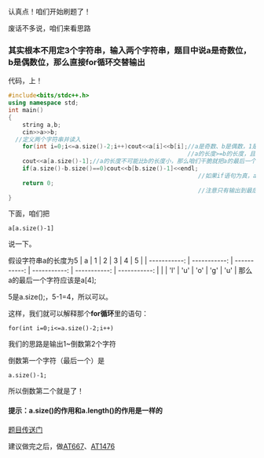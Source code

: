 认真点！咱们开始刷题了！

废话不多说，咱们来看思路

### 其实根本不用定3个字符串，输入两个字符串，题目中说a是奇数位，b是偶数位，那么直接for循环交替输出

代码，上！

```cpp
#include<bits/stdc++.h>
using namespace std;
int main()
{
    string a,b;
    cin>>a>>b;
  //定义两个字符串并读入
    for(int i=0;i<=a.size()-2;i++)cout<<a[i]<<b[i];//a是奇数、b是偶数，1是奇数，所以先输出a的，再输出b的。
                                                   //a的长度>=b的长度，且a的长度-b的长度<=1，所以我们先把a的长度-1以内输出出来，这样即使两个字符串长度差是1也没问题。
    cout<<a[a.size()-1];//a的长度不可能比b的长度小，那么咱们干脆就把a的最后一个字符串输出
    if(a.size()-b.size()==0)cout<<b[b.size()-1]<<endl;
                                                      //如果if语句为真，a和b的长度一样，就把b的最后一个字符也输出出来，如果不一样，就不用管他了，因为不一样的话，a的长度肯定比b的长度大1，a的最后一个字符刚才已经输出过了，b的最后一个字符for循环里都输出过了，所以就没事了。
    return 0;
                                                      //注意只有输出到最后再加换行。
}
```
下面，咱们把
```
a[a.size()-1]
```
说一下。

假设字符串a的长度为5
| a | 1 | 2 | 3 | 4 | 5 |
| -----------: | -----------: | -----------: | -----------: | -----------: | -----------: |
|  | 'l' | 'u' | 'o' | 'g' | 'u' |
那么a的最后一个字符应该是a[4];

5是a.size();，5-1=4，所以可以。

这样，我们就可以解释那个**for循环**里的语句：
```
for(int i=0;i<=a.size()-2;i++)
```
我们的思路是输出1~倒数第2个字符

倒数第一个字符（最后一个）是
```
a.size()-1;
```
所以倒数第二个就是了！

#### 提示：a.size()的作用和a.length()的作用是一样的

[题目传送门](https://www.luogu.org/problemnew/show/AT2392)

建议做完之后，做[AT667](https://www.luogu.org/problemnew/show/AT667)、[AT1476](https://www.luogu.org/problemnew/show/AT1476)